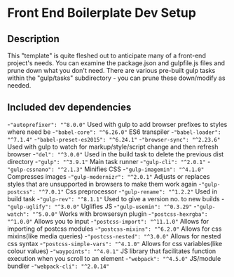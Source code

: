 # Front End Boilerplate Dev Setup

## Description

This "template" is quite fleshed out to anticipate many of a front-end project's needs. You can examine the package.json and gulpfile.js files and prune down what you don't need. There are various pre-built gulp tasks within the "gulp/tasks" subdirectory - you can prune these down/modify as needed.

## Included dev dependencies
-`"autoprefixer": "^8.0.0"` Used with gulp to add browser prefixes to styles where need be
-`"babel-core": "^6.26.0"` ES6 transpiler
-`"babel-loader": "^7.1.4"`
-`"babel-preset-es2015": "^6.24.1"`
-`"browser-sync": "^2.23.6"` Used with gulp to watch for markup/style/script change and then refresh browser
-`"del": "^3.0.0"` Used in the build task to delete the previous dist directory
-`"gulp": "^3.9.1"` Main task runner
-`"gulp-cli": "^2.0.1"`
-`"gulp-cssnano": "^2.1.3"` Minifies CSS
-`"gulp-imagemin": "^4.1.0"` Compresses images
-`"gulp-modernizr": "^2.0.1"` Adjusts or replaces styles that are unsupported in browsers to make them work again
-`"gulp-postcss": "^7.0.1"` Css preprocessor
-`"gulp-rename": "^1.2.2"` Used in build task
-`"gulp-rev": "^8.1.1"` Used to give a version no. to new builds
-`"gulp-uglify": "^3.0.0"` Uglifies JS
-`"gulp-usemin": "^0.3.29"`
-`"gulp-watch": "^5.0.0"` Works with browsersyn plugin
-`"postcss-hexrgba": "^1.0.0"` Allows you to input
-`"postcss-import": "^11.1.0"` Allows for importing of postcss modules
-`"postcss-mixins": "^6.2.0"` Allows for css mixins(like media queries)
-`"postcss-nested": "^3.0.0"` Allows for nested css syntax
-`"postcss-simple-vars": "^4.1.0"` Allows for css variables(like colour values)
-`"waypoints": "^4.0.1"` JS library that facilitates function execution when you scroll to an element
-`"webpack": "^4.5.0"` JS/module bundler
-`"webpack-cli": "^2.0.14"`
